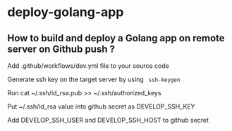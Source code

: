 # deploy-golang-app

## How to build and deploy a Golang app on remote server on Github push ?

Add .github/workflows/dev.yml file to your source code

Generate ssh key on the target server by using ` ssh-keygen`

Run cat ~/.ssh/id_rsa.pub >> ~/.ssh/authorized_keys

Put ~/.ssh/id_rsa value into github secret as DEVELOP_SSH_KEY

Add DEVELOP_SSH_USER and DEVELOP_SSH_HOST to github secret
